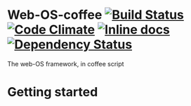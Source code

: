 # Web-OS-coffee [![Build Status](https://travis-ci.org/Gum-Joe/Web-OS-coffee.svg?branch=master)](https://travis-ci.org/Gum-Joe/Web-OS-coffee) [![Code Climate](https://codeclimate.com/github/Gum-Joe/Web-OS-coffee/badges/gpa.svg)](https://codeclimate.com/github/Gum-Joe/Web-OS-coffee) [![Inline docs](http://inch-ci.org/github/Gum-Joe/Web-OS-coffee.svg?branch=master)](http://inch-ci.org/github/Gum-Joe/Web-OS-coffee) [![Dependency Status](https://david-dm.org/Gum-Joe/Web-OS-coffee.svg)](https://david-dm.org/Gum-Joe/Web-OS-coffee)
The web-OS framework, in coffee script

# Getting started
